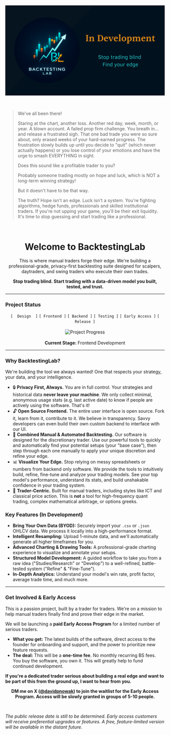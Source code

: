 <br/>
<p align="center">
  <img src="https://github.com/backtestinglab/.github/blob/master/profile/BacktestingLab_Banner.png" alt="BacktestingLab Banner">
</p>
<br/>

> We've all been there!
>
> Staring at the chart, another loss. Another red day, week, month, or year. A blown account. A failed prop firm challenge. You breath in... and release a frustrated sigh. That one bad trade you were so sure about, only erased weeks of your hard-earned progress. The frustration slowly builds up until you decide to "quit" (which never actually happens) or you lose control of your emotions and have the urge to smash EVERYTHING in sight. 
>
> Does this sound like a profitable trader to you? 
>
> Probably someone trading mostly on hope and luck, which is NOT a long-term winning strategy!
>
> But it doesn't have to be that way.
>
> The truth? Hope isn't an edge. Luck isn't a system. You're fighting algorithms, hedge funds, professionals and skilled institutional traders. If you're not upping your game, you'll be their exit liquidity. It's time to stop guessing and start trading like a professional.

<br/>

<h1 align="center">Welcome to BacktestingLab</h1>

<p align="center">
  This is where manual traders forge their edge. We're building a professional-grade, privacy-first backtesting suite designed for scalpers, daytraders, and swing traders who execute their own trades.
</p>

<p align="center">
  <strong>Stop trading blind. Start trading with a data-driven model you built, tested, and trust.</strong>
</p>

---

### **Project Status**

<p align="center">
  <code>[  Design  ]</code>
  <code>[ Frontend ]</code>
  <code>[ Backend ]</code>
  <code>[ Testing ]</code>
  <code>[ Early Access ]</code>
  <code>[ Release ]</code>
  <br/>
  <br/>
  <img src="https://progress-bar.xyz/12/?scale=100&title=Development&width=605&color=e0c070&suffix=%25" alt="Project Progress">
  <br/>
  <br/>
  <strong>Current Stage:</strong> Frontend Development 
</p>

---

### **Why BacktestingLab?**

We're building the tool we always wanted! One that respects your strategy, your data, and your intelligence.

-   🔒 **Privacy First, Always.** You are in full control. Your strategies and historical data **never leave your machine**. We only collect minimal, anonymous usage stats (e.g. last active date) to know if people are actively using the software. That's it!
-   🔓 **Open Source Frontend.** The entire user interface is open source. Fork it, learn from it, contribute to it. We believe in transparency. Savvy developers can even build their own custom backend to interface with our UI.
-   🤝 **Combined Manual & Automated Backtesting.** Our software is designed for the discretionary trader. Use our powerful tools to quickly and automatically find your potential setups (your "base case"), then step through each one manually to apply your unique discretion and refine your edge.
-   📊 **Visualize Your Edge.** Stop relying on messy spreadsheets or numbers from backend only software. We provide the tools to intuitively build, refine, fine-tune and analyze your trading models. See your top model's performance, understand its stats, and build unshakable confidence in your trading system.
-   🎯 **Trader-Centric.** Built for manual traders, including styles like ICT and classical price action. This is **not** a tool for high-frequency quant trading, complex mathematical arbitrage, or options greeks.

### **Key Features (In Development)**

*   **Bring Your Own Data (BYOD):** Securely import your `.csv` or `.json` OHLCV data. We process it locally into a high-performance format.
*   **Intelligent Resampling:** Upload 1-minute data, and we'll automatically generate all higher timeframes for you.
*   **Advanced Charting & Drawing Tools:** A professional-grade charting experience to visualize and annotate your setups.
*   **Structured Model Development:** A guided workflow to take you from a raw idea ("Studies/Research" or "Develop") to a well-refined, battle-tested system ("Refine" & "Fine-Tune").
*   **In-Depth Analytics:** Understand your model's win rate, profit factor, average trade time, and much more.

---

### **Get Involved & Early Access**

This is a passion project, built by a trader for traders. We're on a mission to help manual traders finally find and prove their edge in the market.

We will be launching a **paid Early Access Program** for a limited number of serious traders.

-   **What you get:** The latest builds of the software, direct access to the founder for onboarding and support, and the power to prioritize new feature requests.
-   **The deal:** This will be a **one-time fee**. No monthly recurring BS fees. You buy the software, you own it. This will greatly help to fund continued development.

**If you're a dedicated trader serious about building a real edge and want to be part of this from the ground up, I want to hear from you.**

<p align="center">
  <strong>DM me on X (<a href="https://x.com/davidpnowak">@davidpnowak</a>) to join the waitlist for the Early Access Program. Access will be slowly granted in groups of 5-10 people.</strong>
</p>

<br/>

*The public release date is still to be determined. Early access customers will receive preferential upgrades or features. A free, feature-limited version will be available in the distant future.*
